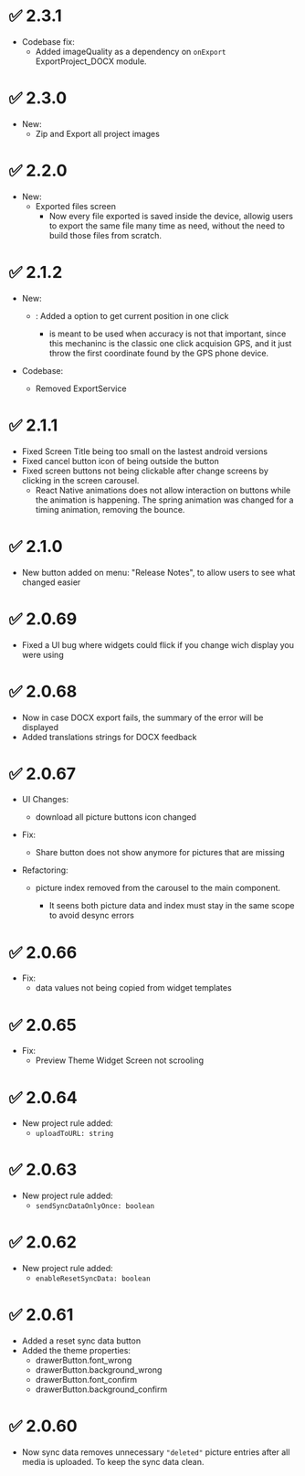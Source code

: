 # ✅ 2.3.1

- Codebase fix:
  - Added imageQuality as a dependency on `onExport` ExportProject_DOCX module.


# ✅ 2.3.0

- New:
  - Zip and Export all project images


# ✅ 2.2.0

- New:
  - Exported files screen
    - Now every file exported is saved inside the device, allowig users to export the same file many time as need, without the need to build those files from scratch.


# ✅ 2.1.2

- New:
  - <GPSInput />: Added a option to get current position in one click
    - is meant to be used when accuracy is not that important, since this mechaninc is the classic one click acquision GPS, and it just throw the first coordinate found by the GPS phone device.

- Codebase:
  - Removed ExportService


# ✅ 2.1.1

- Fixed Screen Title being too small on the lastest android versions
- Fixed cancel button icon of <DeleteSwipeButton /> being outside the button
- Fixed screen buttons not being clickable after change screens by clicking in the screen carousel.
  - React Native animations does not allow interaction on buttons while the animation is happening. The spring animation was changed for a timing animation, removing the bounce.


# ✅ 2.1.0

- New button added on <HomeScope /> menu: "Release Notes", to allow users to see what changed easier


# ✅ 2.0.69

- Fixed a UI bug where widgets could flick if you change wich display you were using


# ✅ 2.0.68

- Now in case DOCX export fails, the summary of the error will be displayed
- Added translations strings for DOCX feedback


# ✅ 2.0.67

- UI Changes:
  - <PictureInput /> download all picture buttons icon changed

- Fix:
  - Share button does not show anymore for pictures that are missing

- Refactoring:
  - <PictureInput /> picture index removed from the carousel to the main component.
    - It seens both picture data and index must stay in the same scope to avoid desync errors


# ✅ 2.0.66

- Fix:
  - <SelectionInput /> data values not being copied from widget templates 


# ✅ 2.0.65

- Fix:
  - Preview Theme Widget Screen not scrooling


# ✅ 2.0.64

- New project rule added:
  - `uploadToURL: string`


# ✅ 2.0.63

- New project rule added:
  - `sendSyncDataOnlyOnce: boolean`


# ✅ 2.0.62

- New project rule added:
  - `enableResetSyncData: boolean`


# ✅ 2.0.61

- Added a reset sync data button
- Added the theme properties:
  - drawerButton.font_wrong
  - drawerButton.background_wrong
  - drawerButton.font_confirm
  - drawerButton.background_confirm


# ✅ 2.0.60

- Now sync data removes unnecessary `"deleted"` picture entries after all media is uploaded. To keep the sync data clean.